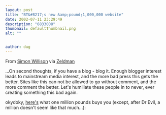 ```yaml
---
layout: post
title: "BT&#8217;s new &amp;pound;1,000,000 website"
date: 2002-07-11 23:29:49
description: "6833008"
thumbnail: defaultThumbnail.png
alt: ""


author: dug
---
```


<p>From <a href="http://www.bath.ac.uk/~cs1spw/blog/archive/2002/07/11/#aMillionPoundsDownTheDrain">Simon Willison</a> via <a href="http://www.zeldman.com">Zeldman</a></p>

<p><span class="bquote"> ...On second thoughts, if you have a blog - blog it. Enough blogger interest leads to mainstream media interest, and the more bad press this gets the better. Sites like this can not be allowed to go without comment, and the more comment the better. Let's humiliate these people in to never, ever creating something this bad again. </span></p>

<p>okydoky, <a target="asteroidbelt" href="/i/btcrap.gif"> here's</a> what one million pounds buys you (except, after Dr Evil, a million doesn't seem like that much...):</p>
